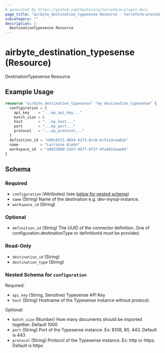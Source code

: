 ```yaml
---
# generated by https://github.com/hashicorp/terraform-plugin-docs
page_title: "airbyte_destination_typesense Resource - terraform-provider-airbyte"
subcategory: ""
description: |-
  DestinationTypesense Resource
---
```


# airbyte_destination_typesense (Resource)

DestinationTypesense Resource

## Example Usage

```terraform
resource "airbyte_destination_typesense" "my_destination_typesense" {
  configuration = {
    api_key    = "...my_api_key..."
    batch_size = 6
    host       = "...my_host..."
    port       = "...my_port..."
    protocol   = "...my_protocol..."
  }
  definition_id = "e69c6f21-d654-4173-8ccb-bc51a3caa62e"
  name          = "Lorraine Kiehn"
  workspace_id  = "a0d33800-2a57-467f-8f37-9fa4011eae8d"
}
```

<!-- schema generated by tfplugindocs -->
## Schema

### Required

- `configuration` (Attributes) (see [below for nested schema](#nestedatt--configuration))
- `name` (String) Name of the destination e.g. dev-mysql-instance.
- `workspace_id` (String)

### Optional

- `definition_id` (String) The UUID of the connector definition. One of configuration.destinationType or definitionId must be provided.

### Read-Only

- `destination_id` (String)
- `destination_type` (String)

<a id="nestedatt--configuration"></a>
### Nested Schema for `configuration`

Required:

- `api_key` (String, Sensitive) Typesense API Key
- `host` (String) Hostname of the Typesense instance without protocol.

Optional:

- `batch_size` (Number) How many documents should be imported together. Default 1000
- `port` (String) Port of the Typesense instance. Ex: 8108, 80, 443. Default is 443
- `protocol` (String) Protocol of the Typesense instance. Ex: http or https. Default is https


